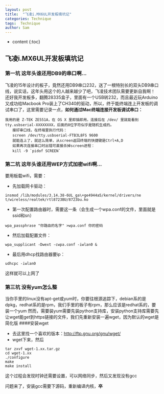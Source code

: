 ```yaml
---
layout: post
title:  "飞凌i.MX6UL开发板填坑记"
categories: Technique
tags:  Technique
author: Sam
---
```


* content
{:toc}

## 飞凌i.MX6UL开发板填坑记

### 第一坑 这年头谁还用DB9的串口啊...
飞凌的15年设计的板子，竟然还用DB9串口232，送了一根特别长的双头DB9串口线，说实话，这年头用这个的人越来越少了吧，飞凌技术团队需要更新自我啊！
还好我开发板多，翻腾28335盒子，里面有一个USB转232，而且最近玩Arduino又成功给Macbook Pro装上了CH340的驱动，所以，终于能终端连上开发板的调试串口了，这里需要记录一点，**如何通过Mac终端连接开发板调试串口：**
```
我用的是 Z-TEK ZE551A，在 OS X 里即插即用，连接后在 /dev/ 里就能看到 tty.usbserial-XXXXXXXX，后面的8位字符似乎是随机生成的。
　　接好串口线，在终端里执行代码：
　　screen /dev/tty.usbserial-FTB3L8FS 9600
　　就能连上了，就这么简单，从screen返回终端的快捷键是Ctrl+A,D
　　如果再次连接串口时出错可直接杀掉screen进程：
　　kill -9 `pidof SCREEN`
```


### 第二坑 这年头谁还用WEP方式加密wifi啊...

要用板载wifi，需要：

- 先加载网卡驱动：
```
insmod /lib/modules/3.14.38-6UL_ga\+ge4944a5/kernel/drivers/ne
t/wireless/realtek/rtl8723BU/8723bu.ko
```
- 第一次配置路由器时，需要这一条（会生成一个wpa.conf的文件，里面就是ssid和sn）
```
wpa_passphrase "你路由的名字" >wpa.conf 你的密码
```

- 然后加载配置文件：
```
wpa_supplicant -Dwext -cwpa.conf -iwlan0 &
```
- 最后用dhcp找路由器要ip：
```
udhcpc -iwlan0
```

这样就可以上网了

### 第三坑 没有yum怎么整
当你手里的linux没有apt-get或yum时，你要往根源追踪下，debian系的是dpkg，redhat系的是rpm，我们手里的板子有rpm，那么应该是redhat系的，要装一个yum
然而，需要装yum需要先装python支持库，安装python支持库需要先让wget能get到https链接的文件，我们先重新安装一遍wget，因为默认的wget是简化版
####安装wget
- 去这里找一个喜欢的版本：http://ftp.gnu.org/gnu/wget/
- wget下来，然后
```
tar zxvf wget-1.xx.tar.gz
cd wget-1.xx
./configure
make
make install
```

这个过程会发现时钟还需要设置，可以网络同步，然后又发现没有gcc

问题来了，安装gcc需要下源码，重新编译内核，**卒**